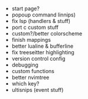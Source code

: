 - start page?
- popoup command linnips)
- fix lsp (handlers & stuff)
- port c custom stuff
- custom?/better colorscheme
- finish mappings
- better lualine & bufferline
- fix treeseitter highlighting
- version control config
- debugging
- custom functions
- better nvimtree
- which key?
- ultisnips (event stuff)
